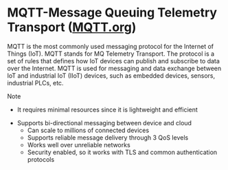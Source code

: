 # MQTT-Message Queuing Telemetry Transport   ([MQTT.org](https://mqtt.org/))

MQTT is the most commonly used messaging protocol for the Internet of Things (IoT). MQTT stands for MQ Telemetry Transport. The protocol is a set of rules that defines how IoT devices can publish and subscribe to data over the Internet. MQTT is used for messaging and data exchange between IoT and industrial IoT (IIoT) devices, such as embedded devices, sensors, industrial PLCs, etc. 

> [!NOTE]
> - It requires minimal resources since it is lightweight and efficient
- Supports bi-directional messaging between device and cloud
  - Can scale to millions of connected devices
  - Supports reliable message delivery through 3 QoS levels
  - Works well over unreliable networks
  -  Security enabled, so it works with TLS and common authentication protocols